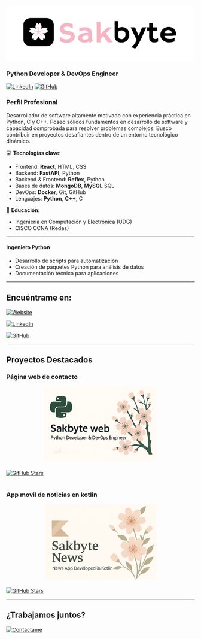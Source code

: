 # <img align="center" src="https://github.com/EmanuelBeltranDelgado/EmanuelBeltranDelgado/blob/main/sakbyte_logo.png" width="500" height="150" />

### **Python Developer & DevOps Engineer**  

[![LinkedIn](https://img.shields.io/badge/LinkedIn-0077B5?style=for-the-badge&logo=linkedin&logoColor=white)](https://www.linkedin.com/in/emanuel-beltran-delgado-779b2a31b/)
[![GitHub](https://img.shields.io/badge/GitHub-181717?style=for-the-badge&logo=github&logoColor=white)](https://github.com/EmanuelBeltranDelgado)
<!-- [![WhatsApp](https://img.shields.io/badge/WhatsApp-25D366?style=for-the-badge&logo=whatsapp&logoColor=white)](https://wa.me/tunumerodetelefono)-->

### **Perfil Profesional**
Desarrollador de software altamente motivado con experiencia práctica en Python, C y C++. Poseo sólidos fundamentos en desarrollo de software y capacidad comprobada para resolver problemas complejos. Busco contribuir en proyectos desafiantes dentro de un entorno tecnológico dinámico.

💻 **Tecnologías clave**:  
- Frontend: **React**, HTML, CSS
- Backend: **FastAPI**, Python
- Backend & Frontend: **Reflex**, Python
- Bases de datos: **MongoDB**, **MySQL** SQL  
- DevOps: **Docker**, Git, GitHub 
- Lenguajes: **Python**, **C++**, C  

📜 **Educación**:  
- Ingeniería en Computación y Electrónica (UDG)  
- CISCO CCNA (Redes)  

---

#### **Ingeniero Python**
- Desarrollo de scripts para automatización  
- Creación de paquetes Python para análisis de datos
- Documentación técnica para aplicaciones  

---

## **Encuéntrame en:**  
[![Website](https://img.shields.io/badge/Web-Sakbyte-ffb7c5?style=for-the-badge&logo=vercel&logoColor=white)](https://sakbyte-aqua-book.reflex.run/)

[![LinkedIn](https://img.shields.io/badge/LinkedIn-Sakbyte-0077B5?style=for-the-badge&logo=linkedin&logoColor=white)](https://www.linkedin.com/in/emanuel-beltran-delgado-779b2a31b)  

[![GitHub](https://img.shields.io/badge/GitHub-Sakbyte-181717?style=for-the-badge&logo=github&logoColor=white)](https://github.com/EmanuelBeltranDelgado)  

---

## **Proyectos Destacados**  

### **Página web de contacto**  
<a href="https://github.com/EmanuelBeltranDelgado/Sakbyte-web"><img src="https://github.com/EmanuelBeltranDelgado/EmanuelBeltranDelgado/blob/main/Pagina_web_repo_logo.png" width="300px" style="display: block; margin: 0 auto 5px auto;"/></a>  
[![GitHub Stars](https://img.shields.io/github/stars/EmanuelBeltranDelgado/Sakbyte-web?label=Repo&style=social)](https://github.com/EmanuelBeltranDelgado/Sakbyte-web)
#

### **App movil de noticias en kotlin** 
<a href="https://github.com/EmanuelBeltranDelgado/Noticias"><img src="https://github.com/EmanuelBeltranDelgado/EmanuelBeltranDelgado/blob/main/App_news_repo_logo.png" width="300px" style="display: block; margin: 0 auto 5px auto;"/></a>  
[![GitHub Stars](https://img.shields.io/github/stars/EmanuelBeltranDelgado/Noticias?label=Repo&style=social)](https://github.com/EmanuelBeltranDelgado/Noticias)

---

## **¿Trabajamos juntos?**  
[![Contáctame](https://img.shields.io/badge/Contáctame_por_email-D14836?style=for-the-badge&logo=gmail&logoColor=white)](mailto:emanuel.beltran5853@alumnos.udg.mx)
